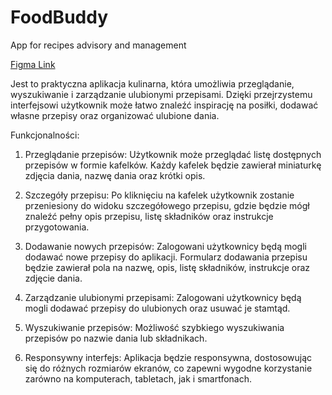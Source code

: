 # FoodBuddy
App for recipes advisory and management

[Figma Link](https://www.figma.com/file/lBqcVxyfyfynsHZfcukzl9/FoodBuddy?type=design&node-id=0%3A1&mode=design&t=PFB2xc1yoWT3ZOj8-1)

Jest to praktyczna aplikacja kulinarna, która umożliwia przeglądanie, wyszukiwanie i zarządzanie ulubionymi przepisami. Dzięki przejrzystemu interfejsowi użytkownik może łatwo znaleźć inspirację na posiłki, dodawać własne przepisy oraz organizować ulubione dania.

Funkcjonalności:

1) Przeglądanie przepisów: Użytkownik może przeglądać listę dostępnych przepisów w formie kafelków. Każdy kafelek będzie zawierał miniaturkę zdjęcia dania, nazwę dania oraz krótki opis.

2) Szczegóły przepisu: Po kliknięciu na kafelek użytkownik zostanie przeniesiony do widoku szczegółowego przepisu, gdzie będzie mógł znaleźć pełny opis przepisu, listę składników oraz instrukcje przygotowania.

3) Dodawanie nowych przepisów: Zalogowani użytkownicy będą mogli dodawać nowe przepisy do aplikacji. Formularz dodawania przepisu będzie zawierał pola na nazwę, opis, listę składników, instrukcje oraz zdjęcie dania.

4) Zarządzanie ulubionymi przepisami: Zalogowani użytkownicy będą mogli dodawać przepisy do ulubionych oraz usuwać je stamtąd.

5) Wyszukiwanie przepisów: Możliwość szybkiego wyszukiwania przepisów po nazwie dania lub składnikach.

6) Responsywny interfejs: Aplikacja będzie responsywna, dostosowując się do różnych rozmiarów ekranów, co zapewni wygodne korzystanie zarówno na komputerach, tabletach, jak i smartfonach.